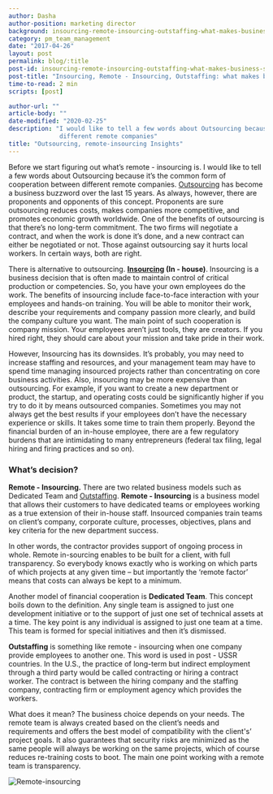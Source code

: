 ```yaml
---
author: Dasha
author-position: marketing director
background: insourcing-remote-insourcing-outstaffing-what-makes-business-sense-back
category: pm_team_management
date: "2017-04-26"
layout: post
permalink: blog/:title
post-id: insourcing-remote-insourcing-outstaffing-what-makes-business-sense
post-title: "Insourcing, Remote - Insourcing, Outstaffing: what makes business sense"
time-to-read: 2 min
scripts: [post]

author-url: ""
article-body: ""
date-modified: "2020-02-25"
description: "I would like to tell a few words about Outsourcing because it’s the common form of cooperation between
              different remote companies"
title: "Outsourcing, remote-insourcing Insights"
---
```


Before we start figuring out what’s remote - insourcing is. I would like to tell a few words about Outsourcing because it’s the common form of cooperation between different remote companies.  [Outsourcing](https://en.wikipedia.org/wiki/Outsourcing) has become a business buzzword over the last 15 years. As always, however, there are proponents and opponents of this concept. Proponents are sure outsourcing reduces costs, makes companies more competitive, and promotes economic growth worldwide.  One of the benefits of outsourcing is that there’s no long-term commitment. The two firms will negotiate a contract, and when the work is done it’s done, and a new contract can either be negotiated or not. Those against outsourcing say it hurts local workers. In certain ways, both are right.  

There is alternative to outsourcing. **[Insourcing](https://en.wikipedia.org/wiki/Insourcing) (In - house)**. Insourcing is a business decision that is often made to maintain control of critical production or competencies. So, you have your own employees do the work. The benefits of insourcing include face-to-face interaction with your employees and hands-on training. You will be able to monitor their work, describe your requirements and company passion more clearly, and build the company culture you want. The main point of such cooperation is company mission. Your employees aren’t just tools, they are creators. If you hired right, they should care about your mission and take pride in their work. 

However, Insourcing has its downsides. It’s probably, you may need to increase staffing and resources, and your management team may have to spend time managing insourced projects rather than concentrating on core business activities. Also,  insourcing may be more expensive than outsourcing. For example, if you want to create a new department or product, the startup, and operating costs could be significantly higher if you try to do it by means outsourced companies. Sometimes you may not always get the best results if your employees don’t have the necessary experience or skills. It takes some time to train them properly. Beyond the financial burden of an in-house employee, there are a few regulatory burdens that are intimidating to many entrepreneurs (federal tax filing, legal hiring and firing practices and so on).

### What’s decision?

**Remote - Insourcing.** There are two related business models such as Dedicated Team and [Outstaffing](/services). **Remote - Insourcing** is a business model that allows their customers to have dedicated teams or employees working as a true extension of their in-house staff. Insourced companies train teams on client’s company, corporate culture, processes, objectives, plans and key criteria for the new department success. 

In other words, the contractor provides support of ongoing process in whole. Remote in-sourcing enables to be built for a client, with full transparency. So everybody knows exactly who is working on which parts of which projects at any given time – but importantly the ‘remote factor’ means that costs can always be kept to a minimum. 

Another model of financial cooperation is **Dedicated Team**. This concept boils down to the definition. Any single team is assigned to just one development initiative or to the support of just one set of technical assets at a time. The key point is any individual is assigned to just one team at a time. This team is formed for special initiatives and then it’s dismissed. 

**Outstaffing** is something like remote - insourcing when one company provide employees to another one. This word is used in post - USSR countries. In the U.S., the practice of long-term but indirect employment through a third party would be called contracting or hiring a contract worker.  The contract is between the hiring company and the staffing company, contracting firm or employment agency which provides the workers.

What does it mean? The business choice depends on your needs. The remote team is always created based on the client’s needs and requirements and offers the best model of compatibility with the client's’ project goals. It also guarantees that security risks are minimized as the same people will always be working on the same projects, which of course reduces re-training costs to boot. The main one point working with a remote team is transparency.

![Remote-insourcing](https://i.imgur.com/4BmBguE.png)
